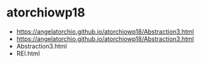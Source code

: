 # atorchiowp18
* https://angelatorchio.github.io/atorchiowp18/Abstraction3.html
* https://angelatorchio.github.io/atorchiowp18/Abstraction3.html
* Abstraction3.html
* REI.html
